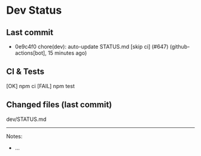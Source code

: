 # Dev Status

## Last commit
- 0e9c4f0 chore(dev): auto-update STATUS.md [skip ci] (#647) (github-actions[bot], 15 minutes ago)
## CI & Tests
[OK] npm ci
[FAIL] npm test

## Changed files (last commit)
dev/STATUS.md

---
Notes:
- ...
